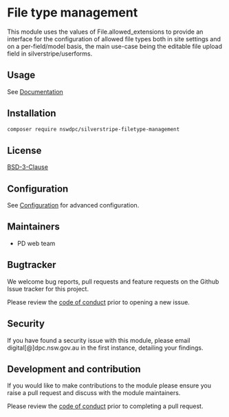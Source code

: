 # File type management

This module uses the values of File.allowed_extensions to provide an interface for the configuration of allowed file types both in site settings and on a per-field/model basis, the main use-case being the editable file upload field in silverstripe/userforms.

## Usage

See [Documentation](./docs/en/001_index.md)

## Installation

```sh
composer require nswdpc/silverstripe-filetype-management
```

## License

[BSD-3-Clause](./LICENSE.md)

## Configuration

See [Configuration](./docs/en/002_configuration.md) for advanced configuration.

## Maintainers

+ PD web team

## Bugtracker

We welcome bug reports, pull requests and feature requests on the Github Issue tracker for this project.

Please review the [code of conduct](./code-of-conduct.md) prior to opening a new issue.

## Security

If you have found a security issue with this module, please email digital[@]dpc.nsw.gov.au in the first instance, detailing your findings.

## Development and contribution

If you would like to make contributions to the module please ensure you raise a pull request and discuss with the module maintainers.

Please review the [code of conduct](./code-of-conduct.md) prior to completing a pull request.
